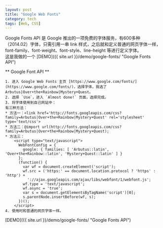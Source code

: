 ```yaml
---
layout: post
title: "Google Web Fonts"
category: tech
tags: [Web, CSS]
---
```


Google Fonts API 是 Google 推出的一项免费的字体服务，有600多种（2014.02）字体，只需引用一串 link 样式，之后就和定义普通的网页字体一样，font-family、font-weight、font-style、line-height 等进行定义字体。  
这是我做的一个 [DEMO]({{ site.url }}/demo/google-fonts/ "Google Fonts API")

<!--break-->

** Google Font API **


	1. 进入 Google Web Fonts 主页 [https://www.google.com/fonts/](https://www.google.com/fonts/)，选择字体，我选了Arbutus|Over+the+Rainbow|Mystery+Quest。
	2. 选择 `Use`，进入 `Almost done!` 页面，选择完成。
	3. 将字体使用到自己网站中：
	有三种方法：
	* 方法一：<link href='http://fonts.googleapis.com/css?family=Arbutus|Over+the+Rainbow|Mystery+Quest' rel='stylesheet' type='text/css'>
	* 方法二：@import url(http://fonts.googleapis.com/css?family=Arbutus|Over+the+Rainbow|Mystery+Quest);
	* 方法三：
		<script type="text/javascript">
		  WebFontConfig = {
			google: { families: [ 'Arbutus::latin', 'Over+the+Rainbow::latin', 'Mystery+Quest::latin' ] }
		  };
		  (function() {
			var wf = document.createElement('script');
			wf.src = ('https:' == document.location.protocol ? 'https' : 'http') +
			  '://ajax.googleapis.com/ajax/libs/webfont/1/webfont.js';
			wf.type = 'text/javascript';
			wf.async = 'true';
			var s = document.getElementsByTagName('script')[0];
			s.parentNode.insertBefore(wf, s);
		  })(); 
		</script>
	4. 使用时和普通的网页字体一样。

[DEMO]({{ site.url }}/demo/google-fonts/ "Google Fonts API")